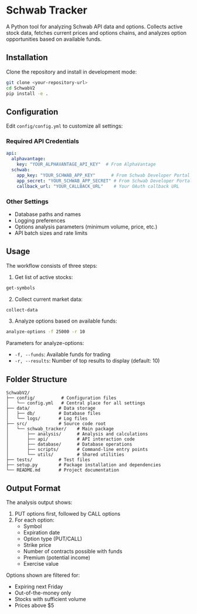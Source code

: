 # Schwab Tracker

A Python tool for analyzing Schwab API data and options. Collects active stock data, fetches current prices and options chains, and analyzes option opportunities based on available funds.

## Installation

Clone the repository and install in development mode:

```bash
git clone <your-repository-url>
cd SchwabV2
pip install -e .
```

## Configuration

Edit `config/config.yml` to customize all settings:

### Required API Credentials
```yaml
api:
  alphavantage:
    key: "YOUR_ALPHAVANTAGE_API_KEY"  # From AlphaVantage
  schwab:
    app_key: "YOUR_SCHWAB_APP_KEY"      # From Schwab Developer Portal
    app_secret: "YOUR_SCHWAB_APP_SECRET" # From Schwab Developer Portal
    callback_url: "YOUR_CALLBACK_URL"    # Your OAuth callback URL
```

### Other Settings
- Database paths and names
- Logging preferences
- Options analysis parameters (minimum volume, price, etc.)
- API batch sizes and rate limits

## Usage

The workflow consists of three steps:

1. Get list of active stocks:
```bash
get-symbols
```

2. Collect current market data:
```bash
collect-data
```

3. Analyze options based on available funds:
```bash
analyze-options -f 25000 -r 10
```

Parameters for analyze-options:
- `-f, --funds`: Available funds for trading
- `-r, --results`: Number of top results to display (default: 10)

## Folder Structure

```
SchwabV2/
├── config/          # Configuration files
│   └── config.yml   # Central place for all settings
├── data/           # Data storage
│   ├── db/         # Database files
│   └── logs/       # Log files
├── src/            # Source code root
│   └── schwab_tracker/    # Main package
│       ├── analysis/      # Analysis and calculations
│       ├── api/           # API interaction code
│       ├── database/      # Database operations
│       ├── scripts/       # Command-line entry points
│       └── utils/         # Shared utilities
├── tests/          # Test files
├── setup.py        # Package installation and dependencies
└── README.md       # Project documentation
```

## Output Format

The analysis output shows:
1. PUT options first, followed by CALL options
2. For each option:
   - Symbol
   - Expiration date
   - Option type (PUT/CALL)
   - Strike price
   - Number of contracts possible with funds
   - Premium (potential income)
   - Exercise value

Options shown are filtered for:
- Expiring next Friday
- Out-of-the-money only
- Stocks with sufficient volume
- Prices above $5